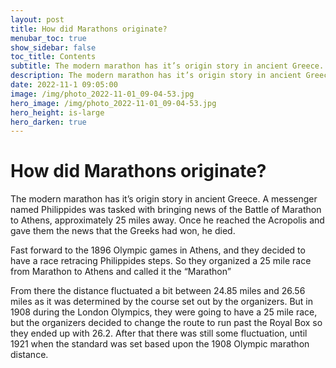 ```yaml
---
layout: post
title: How did Marathons originate?
menubar_toc: true
show_sidebar: false
toc_title: Contents
subtitle: The modern marathon has it’s origin story in ancient Greece.
description: The modern marathon has it’s origin story in ancient Greece.
date: 2022-11-1 09:05:00
image: /img/photo_2022-11-01_09-04-53.jpg
hero_image: /img/photo_2022-11-01_09-04-53.jpg
hero_height: is-large
hero_darken: true
---
```


# How did Marathons originate?

The modern marathon has it’s origin story in ancient Greece. A messenger named Philippides was tasked with bringing news of the Battle of Marathon to Athens, approximately 25 miles away. Once he reached the Acropolis and gave them the news that the Greeks had won, he died.

Fast forward to the 1896 Olympic games in Athens, and they decided to have a race retracing Philippides steps. So they organized a 25 mile race from Marathon to Athens and called it the “Marathon”

From there the distance fluctuated a bit between 24.85 miles and 26.56 miles as it was determined by the course set out by the organizers. But in 1908 during the London Olympics, they were going to have a 25 mile race, but the organizers decided to change the route to run past the Royal Box so they ended up with 26.2. After that there was still some fluctuation, until 1921 when the standard was set based upon the 1908 Olympic marathon distance.





